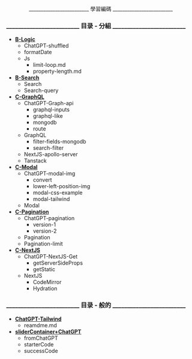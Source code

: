 <p align="center">
    _________________________ 學習編碼 _________________________
</p>

### _________________________ 目录 - 分組 _________________________

- [**B-Logic**](https://github.com/SinsamutQ/fontend/tree/main/B-Logic)
    - ChatGPT-shuffled
    - formatDate
    - Js
        - limit-loop.md
        - property-length.md
- [**B-Search**](https://github.com/SinsamutQ/fontend/tree/main/B-Search)
    - Search
    - Search-query
- [**C-GraphQL**](https://github.com/SinsamutQ/fontend/tree/main/C-GraphQL)
    - ChatGPT-Graph-api
        - graphql-inputs
        - graphql-like
        - mongodb
        - route
    - GraphQL
        - filter-fields-mongodb
        - search-filter
    - NextJS-apollo-server
    - Tanstack
- [**C-Modal**](https://github.com/SinsamutQ/fontend/tree/main/C-Modal)
    - ChatGPT-modal-img
        - convert
        - lower-left-position-img
        - modal-css-example
        - modal-tailwind
    - Modal
- [**C-Pagination**](https://github.com/SinsamutQ/fontend/tree/main/C-Pagination)
    - ChatGPT-pagination
        - version-1
        - version-2
    - Pagination
    - Pagination-limit
- [**C-NextJS**](https://github.com/SinsamutQ/fontend/tree/main/C-NextJS)
    - ChatGPT-NextJS-Get
        - getServerSideProps
        - getStatic
    - NextJS
        - CodeMirror
        - Hydration

### _________________________ 目录 - 般的 _________________________

- [**ChatGPT-Tailwind**](https://github.com/SinsamutQ/fontend/tree/main/ChatGPT-Tailwind)
    - reamdme.md
- [**sliderContainer+ChatGPT**](https://github.com/SinsamutQ/fontend/tree/main/sliderContainer+ChatGPT)
    - fromChatGPT
    - starterCode
    - successCode

